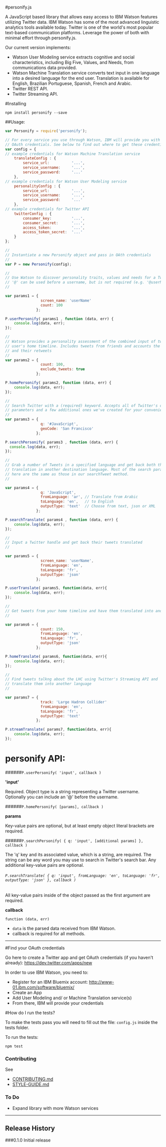 #personify.js

A JavaScript based library that allows easy access to IBM Watson features utilizing Twitter data. IBM Watson has some of the most advanced linguistic analytics tools available today. Twitter is one of the world's most popular text-based communication platforms. Leverage the power of both with minimal effort through personify.js. 

Our current version implements:

- Watson User Modeling service extracts cognitive and social characteristics, including Big Five, Values, and Needs, from communications data provided.
- Watson Machine Translation service converts text input in one language into a desired language for the end user. Translation is available for English, Brazilian Portuguese, Spanish, French and Arabic.
- Twitter REST API.
- Twitter Streaming API.

#Installing

```
npm install personify --save
```

##Usage:

```javascript
var Personify = require('personify');

// For every service you use through Watson, IBM will provide you with a separate set of 
// OAuth credentials. See below to find out where to get these credentials.
var config = {
// example credentials for Watson Machine Translation service
    translateConfig : {
        service_url:          '...',
        service_username:     '...',
        service_password:     '...'
    },
// example credentials for Watson User Modeling service
    personalityConfig : {
        service_url:          '...',
        service_username:     '...',
        service_password:     '...'
    },
// example credentials for Twitter API
    twitterConfig : {
        consumer_key:         '...',
        consumer_secret:      '...',
        access_token:         '...',
        access_token_secret:  '...'
    }
};

//
// Instantiate a new Personify object and pass in OAth credentials
//
var P = new Personify(config);

//
// Use Watson to discover personality traits, values and needs for a Twitter user
// '@' can be used before a username, but is not required (e.g. '@userName')
//

var params1 = { 
                screen_name: 'userName'
                count: 100
              };

P.userPersonify( params1 , function (data, err) {
    console.log(data, err);
});

//
// Watson provides a personality assessment of the combined input of tweets in a 
// user's home timeline. Includes tweets from friends and accounts the user is following, 
// and their retweets
//
var params2 = { 
                count: 100, 
                exclude_tweets: true 
              };

P.homePersonify( params2, function (data, err) {
    console.log(data, err);
});

//
// Search Twitter with a (required) keyword. Accepts all of Twitter's optional search 
// parameters and a few additional ones we've created for your convenience.
//
var params3 = { 
                q: '#JavaScript', 
                geoCode: 'San Francisco'
              };

P.searchPersonify( params3 , function (data, err) {
  console.log(data, err);
});

//
// Grab a number of Tweets in a specified language and get back both the original text and its 
// translation in another destination language. Most of the search parameters available 
// here are the same as those in our searchTweet method.
//

var params4 = { 
                q: 'JavaScript', 
                fromLanguage: 'ar', // Translate from Arabic
                toLanguage: 'en',   // to English
                outputType: 'text'  // Choose from text, json or XML
              };

P.searchTranslate( params4 , function (data, err) {
    console.log(data, err);
});

//
// Input a Twitter handle and get back their tweets translated
//

var params5 = {
                screen_name: 'userName',
                fromLanguage: 'en',
                toLanguage: 'fr',
                outputType: 'json'
              };

P.userTranslate( params5, function(data, err){
    console.log(data, err);
});

//
// Get tweets from your home timeline and have them translated into another language
//

var params6 = {
                count: 150,
                fromLanguage: 'en',
                toLanguage: 'fr',
                outputType: 'json'
              };

P.homeTranslate( params6, function(data, err){
    console.log(data, err);
});

//
// Find tweets talkng about the LHC using Twitter's Streaming API and 
// translate them into another language
//

var params7 = {
                track: 'Large Hadron Collider'
                fromLanguage: 'en',
                toLanguage: 'fr',
                outputType: 'text'
              };

P.streamTranslate( params7, function(data, err){
    console.log(data, err);
});

```

# personify API:

######`P.userPersonify( 'input', callback )`

**'input'**

Required. Object type is a string representing a Twitter username. Optionally you can include an '@' before the username.

######`P.homePersonify( [params], callback )`

**params**

Key-value pairs are optional, but at least empty object literal brackets are required. 

######`P.searchPersonify( { q: 'input', [additional params] }, callback )`

The 'q' key and its associated value, which is a string, are required. The string can be any word you may use to search in Twitter's search bar. Any additional key-value pairs are optional.

###### `P.searchTranslate( { q: 'input', fromLanguage: 'en', toLanguage: 'fr', outputType: 'json' }, callback )`

All key-value pairs inside of the object passed as the first argument are required. 

**callback**

`function (data, err)`

- `data` is the parsed data received from IBM Watson.
- callback is required for all methods. 

-------

#Find your OAuth credentials

Go here to create a Twitter app and get OAuth credentials (if you haven't already): https://dev.twitter.com/apps/new

In order to use IBM Watson, you need to:
- Register for an IBM Bluemix account: http://www-01.ibm.com/software/bluemix/
- Create an App
- Add User Modeling and/ or Machine Translation service(s)
- From there, IBM will provide your credentials


#How do I run the tests?

To make the tests pass you will need to fill out the file: `config.js` inside the tests folder. 

To run the tests:

```
npm test
```

### Contributing

See 

- [CONTRIBUTING.md](CONTRIBUTING.md)
- [STYLE-GUIDE.md](STYLE-GUIDE.md) 

### To Do

- Expand library with more Watson services

-------


## Release History

###0.1.0 Initial release

